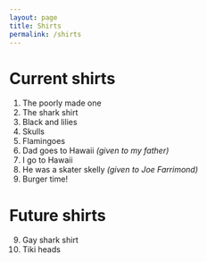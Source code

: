 ```yaml
---
layout: page
title: Shirts
permalink: /shirts
---
```


# Current shirts

1.  The poorly made one
2.  The shark shirt
3.  Black and lilies
4.  Skulls
5.  Flamingoes
6.  Dad goes to Hawaii _(given to my father)_
7.  I go to Hawaii
8.  He was a skater skelly *(given to Joe Farrimond)*
9.  Burger time!

# Future shirts

9.  Gay shark shirt
11. Tiki heads

